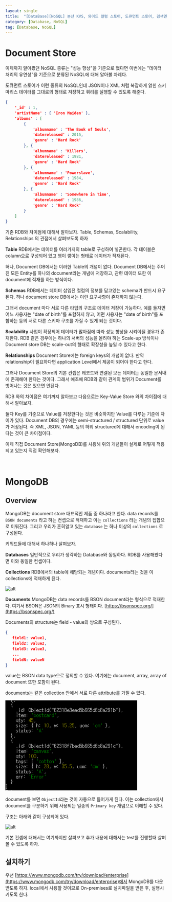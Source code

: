 ```yaml
---
layout: single
title:  "[DataBase][NoSQL] 분산 KVS, 와이드 컬럼 스토어, 도큐먼트 스토어, 검색엔진에 대해서 알아보자 - 03. 도큐먼트 스토어(MongoDB)"
category: [Database, NoSQL]
tag: [Database, NoSQL]
---
```


# Document Store
이제까지 알아봤던 NoSQL 종류는 "성능 향상"을 기준으로 했다면 이번에는 "데이터 처리의 유연성"을 기준으로 분류된 NoSQL에 대해 알아볼 차례다.

도큐먼트 스토어가 이런 종류의 NoSQL인데 JSON이나 XML 처럼 복잡하게 얽힌 스키마리스 데이터를 그대로의 형태로 저장하고 쿼리를 실행할 수 있도록 해준다.

```JSON
{
    '_id' : 1,
    'artistName' : { 'Iron Maiden' },
    'albums' : [
        {
            'albumname' : 'The Book of Souls',
            'datereleased' : 2015,
            'genre' : 'Hard Rock'
        }, {
            'albumname' : 'Killers',
            'datereleased' : 1981,
            'genre' : 'Hard Rock'
        }, {
            'albumname' : 'Powerslave',
            'datereleased' : 1984,
            'genre' : 'Hard Rock'
        }, {
            'albumname' : 'Somewhere in Time',
            'datereleased' : 1986,
            'genre' : 'Hard Rock'
        }
    ]
}
```

기존 RDB와 차이점에 대해서 알아보자. Table, Schemas, Scalability, Relationships 의 관점에서 살펴보도록 하자

**Table**
RDB에서는 데이터를 여러가지의 table로 구성하여 넣곤한다. 각 테이블은 column으로 구성되어 있고 행이 쌓이는 형태로 데이터가 적재된다.

허나, Document DB에서는 이러한 Table의 개념이 없다. Document DB에서는 주어진 모든 Entity를 하나의 document라는 개념에 저장하고, 관련 데이터 또한 이 document에 적재를 하는 방식이다.

**Schemas**
RDB에서는 데이터 삽입전 컬럼의 정보를 담고있는 schema가 반드시 요구된다. 허나 document store DB에서는 이런 요구사항이 존재하지 않는다.

그래서 document 마다 서로 다른 타입의 구조로 데이터 저장이 가능하다. 
예를 들자면 어느 사용자는 "date of birth"를 포함하지 않고, 어떤 사용자는 "date of birth"를 포함하는 등의 서로 다른 스키마 구조를 가질 수 있게 되는 것이다.

**Scalability**
사업이 확장되어 데이터가 많아짐에 따라 성능 향상을 시켜야될 경우가 존재한다. RDB 같은 경우에는 하나의 서버의 성능을 올려야 하는 Scale-up 방식이나 Document store DB는 scale-out의 형태로 확장성을 높일 수 있다고 한다.

**Relationships**
Document Store에는 foreign keys의 개념이 없다. 만약 relationship이 필요하다면 application Level에서 제공이 되어야 한다고 한다. 

그러나 Document Store의 기본 컨셉은 레코드와 연결된 모든 데이터는 동일한 문서내에 존재해야 한다는 것이다. 그래서 애초에 RDB와 같이 관계의 범위가 Document를 벗어나는 것은 있으면 안된다.

RDB 와의 차이점은 여기까지 알아보고 다음으로는 Key-Value Store 와의 차이점에 대해서 알아보자.

둘다 Key를 기준으로 Value를 저장한다는 것은 비슷하지만 Value를 다루는 기준에 차이가 있다. Document DB의 경우에는 semi-structured / structured 단위로 value가 저장된다. 즉 XML, JSON, YAML 등의 하위 structured에 대해서 encoding이 된다는 것이 큰 차이점이다.

이제 직접 Document Store(MongoDB)를 사용해 위의 개념들이 실제로 어떻게 적용되고 있는지 직접 확인해보자.

<br>

# MongoDB 

## Overview
MongoDB는 document store 대표적인 제품 중 하나라고 한다.
data records를 `BSON documents` 라고 하는 컨셉으로 적재하고 이는 `collections` 라는 개념의 집합으로 이뤄진다. 그리고 우리가 흔히알고 있는 `database` 는 하나 이상의 `collections` 로 구성된다. 

키워드들에 대해서 하나하나 살펴보자.

**Databases**
일반적으로 우리가 생각하는 Database와 동일하다. RDB를 사용해봤다면 이와 동일한 컨셉이다.

**Collections**
RDB에서의 table에 해당되는 개념이다. documents라는 것을 이 collections에 적재하게 된다.

![alt](https://docs.mongodb.com/manual/images/crud-annotated-collection.bakedsvg.svg)

**Documents**
MongoDB는 data records를 BSON document라는 형식으로 적재한다. 여기서 BSON은 JSON의 Binary 표시 형태이다. [https://bsonspec.org/](https://bsonspec.org/)

Documents의 structure는 field - value의 쌍으로 구성된다. 
```json
{
   field1: value1,
   field2: value2,
   field3: value3,
   ...
   fieldN: valueN
}
```

value는 BSON data type으로 정의할 수 있다. 여기에는 document, array, array of document 또한 포함이 된다.

documents는 같은 collection 안에서 서로 다른 attribute를 가질 수 있다.

![alt](./../../assets/images/2022-03-16-document/example.png)

document를 보면 `ObjectId`라는 것이 자동으로 들어가게 된다. 이는 collection에서 document를 구분하기 위해 사용되는 일종의 `Primary key` 개념으로 이해할 수 있다. 

구조는 아래와 같이 구성되어 있다.

![alt](https://www.mongodb.com/developer/images/objectid.png)

기본 컨셉에 대해서는 여기까지만 살펴보고 추가 내용에 대해서는 test를 진행할때 살펴볼 수 있도록 하자.

## 설치하기
우선 [https://www.mongodb.com/try/download/enterprise](https://www.mongodb.com/try/download/enterprise)에서 MongoDB를 다운받도록 하자. local에서 사용할 것이므로 On-premises로 설치파일을 받은 후, 실행시키도록 한다.

